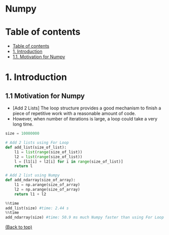 # Numpy

# Table of contents
- [Table of contents](#table-of-contents)
- [1. Introduction](#1-introduction)
- [1.1. Motivation for Numpy](#11-motivation-for-numpy)

# 1. Introduction
## 1.1 Motivation for Numpy
- [Add 2 Lists] The loop structure provides a good mechanism to finish a piece of repetitive work with a reasonable amount of code.
- However, when number of iterations is large, a loop could take a very long time.

```Python
size = 10000000

# Add 2 lists using For Loop
def add_list(size_of_list):
    l1 = list(range(size_of_list))
    l2 = list(range(size_of_list))
    l = [l1[i] + l2[i] for i in range(size_of_list)]
    return l

# Add 2 list using Numpy 
def add_ndarray(size_of_array):
    l1 = np.arange(size_of_array)
    l2 = np.arange(size_of_array)
    return l1 + l2

%%time
add_list(size) #time: 2.44 s
%%time
add_ndarray(size) #time: 50.9 ms much Numpy faster than using For Loop to add 2 lists

```



[(Back to top)](#table-of-contents)
